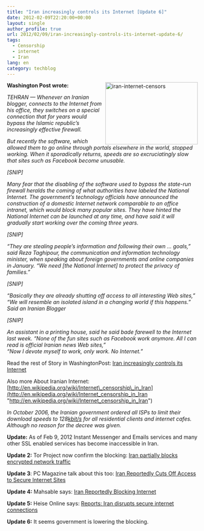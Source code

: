 ```yaml
---
title: "Iran increasingly controls its Internet [Update 6]"
date: 2012-02-09T22:20:00+00:00
layout: single
author_profile: true
url: 2012/02/09/iran-increasingly-controls-its-internet-update-6/
tags:
  - Censorship
  - internet
  - Iran
lang: en
category: techblog
---
```

[<img title="iran-internet-censors" border="0" alt="iran-internet-censors" align="right" src="http://lh4.ggpht.com/-9bbLyP_eQN4/TzQ_fGpbUWI/AAAAAAAAEm0/1yqoTUCqqZ4/iran-internet-censors_thumb.jpg?imgmax=800" width="244" height="164" />](http://lh6.ggpht.com/-A1LnU8Y6uGU/TzQ_VciwJQI/AAAAAAAAEms/LwxiygHb6zo/s1600-h/iran-internet-censors%25255B2%25255D.jpg)**Washington Post wrote:**

_TEHRAN — Whenever an Iranian blogger, connects to the Internet from his office, they switches on a special connection that for years would bypass the Islamic republic’s increasingly effective firewall._ 

_But recently the software, which allowed them to go online through portals elsewhere in the world, stopped working. When it sporadically returns, speeds are so excruciatingly slow that sites such as Facebook become unusable._ 

_[SNIP]_ 

_Many fear that the disabling of the software used to bypass the state-run firewall heralds the coming of what authorities have labeled the National Internet. The government’s technology officials have announced the construction of a domestic Internet network comparable to an office intranet, which would block many popular sites. They have hinted the National Internet can be launched at any time, and have said it will gradually start working over the coming three years._ 

_[SNIP]_ 

_“They are stealing people’s information and following their own … goals,” said Reza Taghipour, the communication and information technology minister, when speaking about foreign governments and online companies in January. “We need [the National Internet] to protect the privacy of families.”_ 

_[SNIP]_ 

_“Basically they are already shutting off access to all interesting Web sites,”  
“We will resemble an isolated island in a changing world if this happens.” Said an Iranian Blogger_ 

_[SNIP]_ 

_An assistant in a printing house, said he said bade farewell to the Internet last week. “None of the fun sites such as Facebook work anymore. All I can read is official Iranian news Web sites,”  
“Now I devote myself to work, only work. No Internet.”_ 

Read the rest of Story in WashingtonPost: <a href="http://www.washingtonpost.com/world/middle_east/iran-increasingly-controls-its-internet/2012/02/07/gIQAxTya1Q_story.html" target="_blank">Iran increasingly controls its Internet</a> 

Also more About Iranian Internet: [http://en.wikipedia.org/wiki/Internet\_censorship\_in_Iran](http://en.wikipedia.org/wiki/Internet_censorship_in_Iran "http://en.wikipedia.org/wiki/Internet_censorship_in_Iran")

_In October 2006, the Iranian government ordered all ISPs to limit their download speeds to 128_[_kbit/s_](http://en.wikipedia.org/wiki/Kilobit_per_second) _for all residential clients and internet cafes. Although no reason for the decree was given._

**Update:** As of Feb 9, 2012 Instant Messenger and Emails services and many other SSL enabled services has become inaccessible in Iran.

**Update 2:** Tor Project now confirm the blocking: <a href="https://blog.torproject.org/blog/iran-partially-blocks-encrypted-network-traffic" target="_blank">Iran partially blocks encrypted network traffic</a>

**Update 3**: PC Magazine talk about this too: <a href="http://www.pcmag.com/article2/0,2817,2400102,00.asp" target="_blank">Iran Reportedly Cuts Off Access to Secure Internet Sites</a>

**Update 4:** Mahsable says: <a href="http://mashable.com/2012/02/10/iran-internet-blocked/" target="_blank">Iran Reportedly Blocking Internet</a>

**Update 5:** Heise Online says: <a href="http://www.h-online.com/security/news/item/Reports-Iran-disrupts-secure-internet-connections-1433341.html" target="_blank">Reports: Iran disrupts secure internet connections</a>

**Update 6:** It seems government is lowering the blocking.